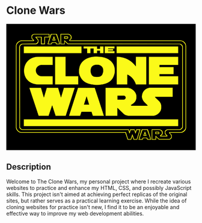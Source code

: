 # Clone Wars

![Clone Wars](clone-wars-resized.png)

## Description

Welcome to The Clone Wars, my personal project where I recreate various websites to practice and enhance my HTML, CSS, and possibly JavaScript skills. This project isn't aimed at achieving perfect replicas of the original sites, but rather serves as a practical learning exercise. While the idea of cloning websites for practice isn't new, I find it to be an enjoyable and effective way to improve my web development abilities.
